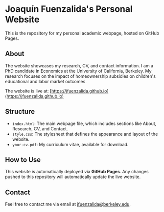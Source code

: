 # Joaquín Fuenzalida's Personal Website

This is the repository for my personal academic webpage, hosted on GitHub Pages.

## About

The website showcases my research, CV, and contact information. I am a PhD candidate in Economics at the University of California, Berkeley. My research focuses on the impact of homeownership subsidies on children's educational and labor market outcomes.

The website is live at: [https://jfuenzalida.github.io](https://jfuenzalida.github.io)

## Structure

- `index.html`: The main webpage file, which includes sections like About, Research, CV, and Contact.
- `style.css`: The stylesheet that defines the appearance and layout of the website.
- `your-cv.pdf`: My curriculum vitae, available for download.

## How to Use

This website is automatically deployed via **GitHub Pages**. Any changes pushed to this repository will automatically update the live website.

## Contact

Feel free to contact me via email at [jfuenzalida@berkeley.edu](mailto:jfuenzalida@berkeley.edu).
